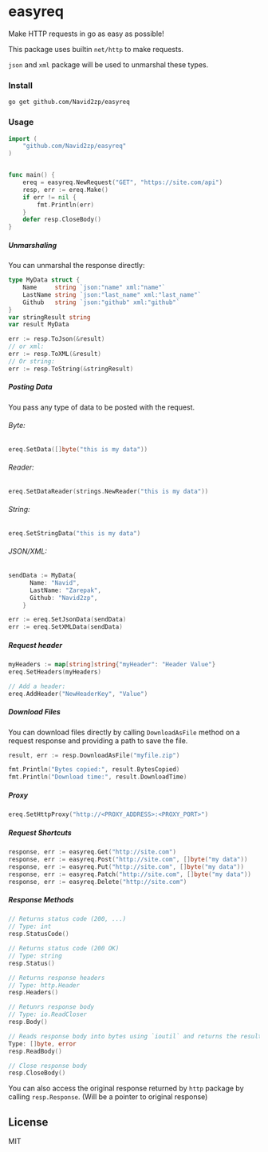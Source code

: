 # easyreq
Make HTTP requests in go as easy as possible!

This package uses builtin ```net/http``` to make requests.

`json` and `xml` package will be used to unmarshal these types.

### Install
```
go get github.com/Navid2zp/easyreq
```

### Usage

```go
import (
	"github.com/Navid2zp/easyreq"
)


func main() {
    ereq = easyreq.NewRequest("GET", "https://site.com/api")
    resp, err := ereq.Make()
    if err != nil {
        fmt.Println(err)
    }
    defer resp.CloseBody()
}
```

##### Unmarshaling
You can unmarshal the response directly:

```go
type MyData struct {
	Name     string `json:"name" xml:"name"`
	LastName string `json:"last_name" xml:"last_name"`
	Github   string `json:"github" xml:"github"`
}
var stringResult string
var result MyData

err := resp.ToJson(&result)
// or xml:
err := resp.ToXML(&result)
// Or string:
err := resp.ToString(&stringResult)
```

##### Posting Data
You pass any type of data to be posted with the request.

###### Byte:
```go
ereq.SetData([]byte("this is my data"))
```

###### Reader:
```go
ereq.SetDataReader(strings.NewReader("this is my data"))
```


###### String:
```go
ereq.SetStringData("this is my data")
```

###### JSON/XML:
```go
sendData := MyData{
      Name: "Navid",
      LastName: "Zarepak",
      Github: "Navid2zp",
    }

err := ereq.SetJsonData(sendData)
err := ereq.SetXMLData(sendData)
```

##### Request header

```go
myHeaders := map[string]string{"myHeader": "Header Value"}
ereq.SetHeaders(myHeaders)

// Add a header:
ereq.AddHeader("NewHeaderKey", "Value")
```

##### Download Files
You can download files directly by calling ```DownloadAsFile``` method on a request response and providing a path to save the file.
```go
result, err := resp.DownloadAsFile("myfile.zip")

fmt.Println("Bytes copied:", result.BytesCopied)
fmt.Println("Download time:", result.DownloadTime)
```

##### Proxy


```go
ereq.SetHttpProxy("http://<PROXY_ADDRESS>:<PROXY_PORT>")
```


##### Request Shortcuts

```go
response, err := easyreq.Get("http://site.com")
response, err := easyreq.Post("http://site.com", []byte("my data"))
response, err := easyreq.Put("http://site.com", []byte("my data"))
response, err := easyreq.Patch("http://site.com", []byte("my data"))
response, err := easyreq.Delete("http://site.com")
```

##### Response Methods

```go
// Returns status code (200, ...)
// Type: int
resp.StatusCode()

// Returns status code (200 OK) 
// Type: string
resp.Status()

// Returns response headers
// Type: http.Header
resp.Headers()

// Retunrs response body
// Type: io.ReadCloser
resp.Body()

// Reads response body into bytes using `ioutil` and returns the result.
Type: []byte, error
resp.ReadBody()

// Close response body
resp.CloseBody()

```

You can also access the original response returned by ```http``` package by calling ```resp.Response```. (Will be a pointer to original response)


License
----

MIT
